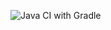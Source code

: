 ![Java CI with Gradle](https://github.com/bhos-qa/lab-2-Elvina18/actions/workflows/gradle.yml/badge.svg)
